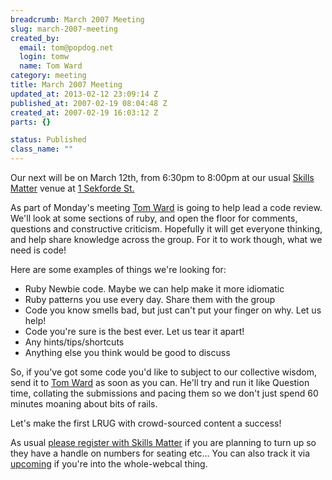 ```yaml
--- 
breadcrumb: March 2007 Meeting
slug: march-2007-meeting
created_by: 
  email: tom@popdog.net
  login: tomw
  name: Tom Ward
category: meeting
title: March 2007 Meeting
updated_at: 2013-02-12 23:09:14 Z
published_at: 2007-02-19 08:04:48 Z
created_at: 2007-02-19 16:03:12 Z
parts: {}

status: Published
class_name: ""
---
```


Our next will be on March 12th, from 6:30pm to 8:00pm at our usual [Skills Matter](http://www.skillsmatter.com/) venue at [1 Sekforde St.](http://maps.google.co.uk/maps?f=q&hl=en&q=EC1R+0BE&layer=&ie=UTF8&z=16&om=1&iwloc=addr)

As part of Monday's meeting [Tom Ward](mailto:tom@popdog.net) is going to help lead a code review. We'll look at some sections of ruby, and open the floor for comments, questions and constructive criticism.  Hopefully it will get everyone thinking, and help share knowledge across the group.  For it to work though, what we need is code!

Here are some examples of things we're looking for:

* Ruby Newbie code.  Maybe we can help make it more idiomatic
* Ruby patterns you use every day.  Share them with the group
* Code you know smells bad, but just can't put your finger on why.  Let us help!
* Code you're sure is the best ever.  Let us tear it apart!
* Any hints/tips/shortcuts
* Anything else you think would be good to discuss

So, if you've got some code you'd like to subject to our collective wisdom, send it to [Tom Ward](mailto:tom@popdog.net) as soon as you can.  He'll try and run it like Question time, collating the submissions and pacing them so we don't just spend 60 minutes moaning about bits of rails.

Let's make the first LRUG with crowd-sourced content a success!

As usual [please register with Skills Matter](http://skillsmatter.com/lrug) if you are planning to turn up so they have a handle on numbers for seating etc...  You can also track it via [upcoming](http://upcoming.org/event/160473) if you're into the whole-webcal thing.
